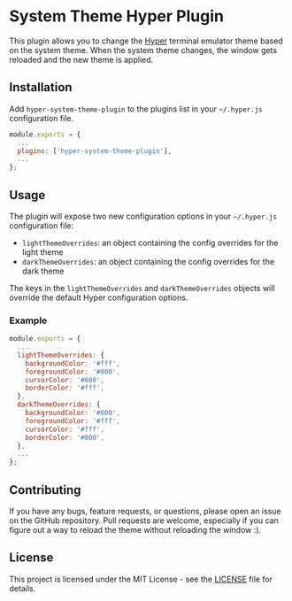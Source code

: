 # System Theme Hyper Plugin

This plugin allows you to change the [Hyper](https://hyper.is) terminal emulator theme based on the
system theme. When the system theme changes, the window gets reloaded and the new theme is applied.

## Installation

Add `hyper-system-theme-plugin` to the plugins list in your `~/.hyper.js` configuration file.

```javascript
module.exports = {
  ...
  plugins: ['hyper-system-theme-plugin'],
  ...
};
```

## Usage

The plugin will expose two new configuration options in your `~/.hyper.js` configuration file:

- `lightThemeOverrides`: an object containing the config overrides for the light theme
- `darkThemeOverrides`: an object containing the config overrides for the dark theme

The keys in the `lightThemeOverrides` and `darkThemeOverrides` objects will override the default
Hyper configuration options. 

### Example

```javascript
module.exports = {
  ...
  lightThemeOverrides: {
    backgroundColor: '#fff',
    foregroundColor: '#000',
    cursorColor: '#000',
    borderColor: '#fff',
  },
  darkThemeOverrides: {
    backgroundColor: '#000',
    foregroundColor: '#fff',
    cursorColor: '#fff',
    borderColor: '#000',
  },
  ...
};
```

## Contributing

If you have any bugs, feature requests, or questions, please open an issue on the GitHub repository.
Pull requests are welcome, especially if you can figure out a way to reload the theme without
reloading the window :).

## License

This project is licensed under the MIT License - see the [LICENSE](LICENSE) file for details.
